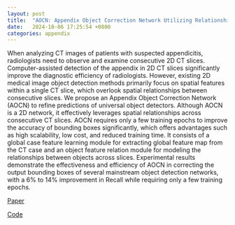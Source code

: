 ```yaml
---
layout: post
title:  "AOCN: Appendix Object Correction Network Utilizing Relationships Across CT Slices"
date:   2024-10-06 17:25:54 +0800
categories: appendix
---
```


When analyzing CT images of patients with suspected appendicitis, radiologists need to observe and examine consecutive 2D CT slices. Computer-assisted detection of the appendix in 2D CT slices significantly improve the diagnostic efficiency of radiologists. However, existing 2D medical image object detection methods primarily focus on spatial features within a single CT slice, which overlook spatial relationships between consecutive slices. We propose an Appendix Object Correction Network (AOCN) to refine predictions of universal object detectors. Although AOCN is a 2D network, it effectively leverages spatial relationships across consecutive CT slices. AOCN requires only a few training epochs to improve the accuracy of bounding boxes significantly, which offers advantages such as high scalability, low cost, and reduced training time. It consists of a global case feature learning module for extracting global feature map from the CT case and an object feature relation module for modeling the relationships between objects across slices. Experimental results demonstrate the effectiveness and efficiency of AOCN in correcting the output bounding boxes of several mainstream object detection networks, with a 6% to 14% improvement in Recall while requiring only a few training epochs.

[Paper](https://ieeexplore.ieee.org/document/10831516)

[Code](https://github.com/SCUT-MLCLab/AOCN)